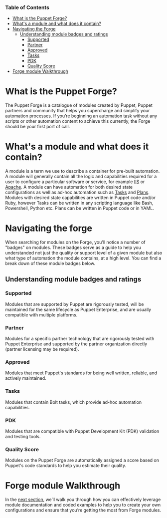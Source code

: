 <div class="tocoutline">

### Table of Contents

<div class="toc">

- [What is the Puppet Forge?](#what-is-the-puppet-forge)
- [What's a module and what does it contain?](#whats-a-module-and-what-does-it-contain)
- [Navigating the Forge](#navigating-the-forge)
  - [Understanding module badges and ratings](#understanding-module-badges-and-ratings)
    - [Supported](#supported)
    - [Partner](#partner)
    - [Approved](#approved)
    - [Tasks](#tasks)
    - [PDK](#pdk)
    - [Quality Score](#quality-score)
- [Forge module Walkthrough](#forge-module-walkthrough)

</div>

</div>

# What is the Puppet Forge?<a href="#what-is-the-puppet-forge" aria-hidden="true"></a>

The Puppet Forge is a catalogue of modules created by Puppet, Puppet partners and community that helps you supercharge and simplify your automation processes. If you’re beginning an automation task without any scripts or other automation content to achieve this currently, the Forge should be your first port of call. 

# What's a module and what does it contain?<a href="#whats-a-module-and-what-does-it-contain" aria-hidden="true"></a>

A module is a term we use to describe a container for pre-built automation. A module will generally contain all the logic and capabilities required for a user to configure a particular software or service, for example <a href="https://forge.puppet.com/modules/puppetlabs/iis" target="_blank">IIS</a> or <a href="https://forge.puppet.com/modules/puppetlabs/apache" target="_blank">Apache</a>. A module can have automation for both desired state configurations as well as ad-hoc automation such as <a href="https://puppet-enterprise-guide.com/theory/tasks-overview.html" target="_blank">Tasks</a> and <a href="https://puppet-enterprise-guide.com/theory/plans-overview.html" target="_blank"> Plans</a>. Modules with desired state capabilities are written in Puppet code and/or Ruby, however Tasks can be written in any scripting language like Bash, Powershell, Python etc. Plans can be written in Puppet code or in YAML.

# Navigating the forge<a href="#navigating-the-forge" aria-hidden="true"></a>

When searching for modules on the Forge, you'll notice a number of "badges" on modules. These badges serve as a guide to help you understanded not just the quality or support level of a given module but also what type of automation the module contains, at a high level. You can find a break down of these module badges below.

## Understanding module badges and ratings<a href="#understanding-module-badges-and-ratings" aria-hidden="true"></a>

### Supported<a href="#supported" aria-hidden="true"></a>

Modules that are supported by Puppet are rigorously tested, will be maintained for the same lifecycle as Puppet Enterprise, and are usually compatible with multiple platforms.

### Partner<a href="#partner" aria-hidden="true"></a>

Modules for a specific partner technology that are rigorously tested with Puppet Enterprise and supported by the partner organization directly (partner licensing may be required).

### Approved<a href="#approved" aria-hidden="true"></a>

Modules that meet Puppet's standards for being well written, reliable, and actively maintained.

### Tasks<a href="#tasks" aria-hidden="true"></a>

Modules that contain Bolt tasks, which provide ad-hoc automation capabilities.

### PDK<a href="#pdk" aria-hidden="true"></a>

Modules that are compatible with Puppet Development Kit (PDK) validation and testing tools.

### Quality Score<a href="#quality-score" aria-hidden="true"></a>

Modules on the Puppet Forge are automatically assigned a score based on Puppet's code standards to help you estimate their quality.


# Forge module Walkthrough<a href="#forge-module-walkthrough" aria-hidden="true"></a>

In the <a href="https://puppet-enterprise-guide.com/theory/forge-example.html" target="_blank">next section</a>, we’ll walk you through how you can effectively leverage module documentation and coded examples to help you to create your own configurations and ensure that you’re getting the most from Forge modules.

